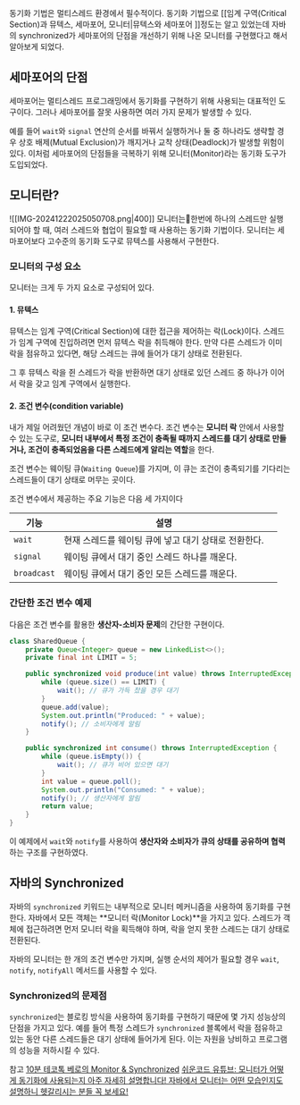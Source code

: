 동기화 기법은 멀티스레드 환경에서 필수적이다. 동기화 기법으로 [[임계 구역(Critical Section)과 뮤텍스, 세마포어, 모니터|뮤텍스와 세마포어 ]]정도는 알고 있었는데 자바의 synchronized가 세마포어의 단점을 개선하기 위해 나온 모니터를 구현했다고 해서 알아보게 되었다. 

## 세마포어의 단점
세마포어는 멀티스레드 프로그래밍에서 동기화를 구현하기 위해 사용되는 대표적인 도구이다. 그러나 세마포어를 잘못 사용하면 여러 가지 문제가 발생할 수 있다. 

예를 들어 `wait`와 `signal` 연산의 순서를 바꿔서 실행하거나 둘 중 하나라도 생략할 경우 상호 배제(Mutual Exclusion)가 깨지거나 교착 상태(Deadlock)가 발생할 위험이 있다. 
이처럼 세마포어의 단점들을 극복하기 위해 모니터(Monitor)라는 동기화 도구가 도입되었다.


## 모니터란?
![[IMG-20241222025050708.png|400]]
모니터는한번에 하나의 스레드만 실행되어야 할 때, 여러 스레드와 협업이 필요할 때 사용하는 동기화 기법이다.
모니터는 세마포어보다 고수준의 동기화 도구로 뮤텍스를 사용해서 구현한다.

### 모니터의 구성 요소
모니터는 크게 두 가지 요소로 구성되어 있다.

#### 1. 뮤텍스
뮤텍스는 임계 구역(Critical Section)에 대한 접근을 제어하는 락(Lock)이다. 스레드가 임계 구역에 진입하려면 먼저 뮤텍스 락을 취득해야 한다.
만약 다른 스레드가 이미 락을 점유하고 있다면, 해당 스레드는 큐에 들어가 대기 상태로 전환된다.

그 후 뮤텍스 락을 쥔 스레드가 락을 반환하면 대기 상태로 있던 스레드 중 하나가 이어서 락을 갖고 임계 구역에서 실행한다.

#### 2. 조건 변수(condition variable)
내가 제일 어려웠던 개념이 바로 이 조건 변수다.
조건 변수는 **모니터 락** 안에서 사용할 수 있는 도구로, **모니터 내부에서 특정 조건이 충족될 때까지 스레드를 대기 상태로 만들거나, 조건이 충족되었음을 다른 스레드에게 알리는 역할**을 한다.

조건 변수는 웨이팅 큐(`Waiting Queue`)를 가지며, 이 큐는 조건이 충족되기를 기다리는 스레드들이 대기 상태로 머무는 곳이다.

조건 변수에서 제공하는 주요 기능은 다음 세 가지이다

| 기능              | 설명                             |     |
| --------------- | ------------------------------ | --- |
| `wait`      | 현재 스레드를 웨이팅 큐에 넣고 대기 상태로 전환한다. |     |
| `signal`    | 웨이팅 큐에서 대기 중인 스레드 하나를 깨운다.     |     |
| `broadcast` | 웨이팅 큐에서 대기 중인 모든 스레드를 깨운다.     |     |

### 간단한 조건 변수 예제 

다음은 조건 변수를 활용한 **생산자-소비자 문제**의 간단한 구현이다. 
```java
class SharedQueue {
    private Queue<Integer> queue = new LinkedList<>();
    private final int LIMIT = 5;

    public synchronized void produce(int value) throws InterruptedException {
        while (queue.size() == LIMIT) {
            wait(); // 큐가 가득 찼을 경우 대기
        }
        queue.add(value);
        System.out.println("Produced: " + value);
        notify(); // 소비자에게 알림
    }

    public synchronized int consume() throws InterruptedException {
        while (queue.isEmpty()) {
            wait(); // 큐가 비어 있으면 대기
        }
        int value = queue.poll();
        System.out.println("Consumed: " + value);
        notify(); // 생산자에게 알림
        return value;
    }
}
```
이 예제에서 `wait`와 `notify`를 사용하여 **생산자와 소비자가 큐의 상태를 공유하며 협력**하는 구조를 구현하였다.


## 자바의 Synchronized
자바의 `synchronized` 키워드는 내부적으로 모니터 메커니즘을 사용하여 동기화를 구현한다. 
자바에서 모든 객체는 **모니터 락(Monitor Lock)**을 가지고 있다. 스레드가 객체에 접근하려면 먼저 모니터 락을 획득해야 하며, 락을 얻지 못한 스레드는 대기 상태로 전환된다.

자바의 모니터는 한 개의 조건 변수만 가지며, 실행 순서의 제어가 필요할 경우 `wait`, `notify`, `notifyAll` 메서드를 사용할 수 있다.

### Synchronized의 문제점
`synchronized`는 블로킹 방식을 사용하여 동기화를 구현하기 때문에 몇 가지 성능상의 단점을 가지고 있다. 
예를 들어 특정 스레드가 `synchronized` 블록에서 락을 점유하고 있는 동안 다른 스레드들은 대기 상태에 들어가게 된다. 이는 자원을 낭비하고 프로그램의 성능을 저하시킬 수 있다.








참고
[10분 테코톡 베로의 Monitor & Synchronized](https://www.youtube.com/watch?v=4t8BennljZA)
[쉬운코드 유튜브: 모니터가 어떻게 동기화에 사용되는지 아주 자세히 설명합니다! 자바에서 모니터는 어떤 모습인지도 설명하니 헷갈리시는 분들 꼭 보세요!](https://www.youtube.com/watch?v=Dms1oBmRAlo)